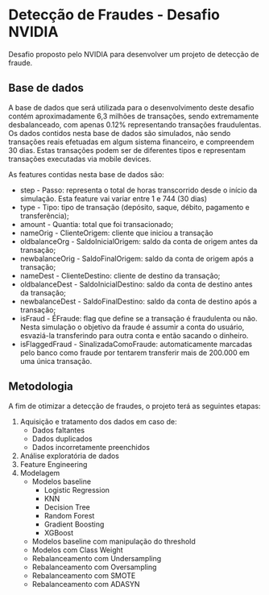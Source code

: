 # Detecção de Fraudes - Desafio NVIDIA
Desafio proposto pelo NVIDIA para desenvolver um projeto de detecção de fraude.

## Base de dados 
A base de dados que será utilizada para o desenvolvimento deste desafio contém aproximadamente 6,3 milhões de transações, sendo extremamente desbalanceado, com apenas 0.12% representando transações fraudulentas. Os dados contidos nesta base de dados são simulados, não sendo transações reais efetuadas em algum sistema financeiro, e compreendem 30 dias. Estas transações podem ser de diferentes tipos e representam transações executadas via mobile devices. 


As features contidas nesta base de dados são:

- step - Passo: representa o total de horas transcorrido desde o início da simulação. Esta feature vai variar entre 1 e 744 (30 dias)
- type - Tipo: tipo de transação (depósito, saque, débito, pagamento e transferência);
- amount - Quantia: total que foi transacionado;
- nameOrig - ClienteOrigem: cliente que iniciou a transação
- oldbalanceOrg - SaldoInicialOrigem: saldo da conta de origem antes da transação;
- newbalanceOrig - SaldoFinalOrigem: saldo da conta de origem após a transação;
- nameDest - ClienteDestino: cliente de destino da transação;
- oldbalanceDest - SaldoInicialDestino: saldo da conta de destino antes da transação;
- newbalanceDest - SaldoFinalDestino: saldo da conta de destino após a transação;
- isFraud - ÉFraude: flag que define se a transação é fraudulenta ou não. Nesta simulação o objetivo da fraude é assumir a conta do usuário, esvaziá-la transferindo para outra conta e então sacando o dinheiro.
- isFlaggedFraud - SinalizadaComoFraude: automaticamente marcadas pelo banco como fraude por tentarem transferir mais de 200.000 em uma única transação.

## Metodologia

A fim de otimizar a detecção de fraudes, o projeto terá as seguintes etapas:

1. Aquisição e tratamento dos dados em caso de:
    - Dados faltantes
    - Dados duplicados
    - Dados incorretamente preenchidos
2. Análise exploratória de dados 
3. Feature Engineering
4. Modelagem
    - Modelos baseline
        - Logistic Regression
        - KNN
        - Decision Tree
        - Random Forest
        - Gradient Boosting
        - XGBoost
    - Modelos baseline com manipulação do threshold
    - Modelos com Class Weight
    - Rebalanceamento com Undersampling
    - Rebalanceamento com Oversampling
    - Rebalanceamento com SMOTE
    - Rebalanceamento com ADASYN
